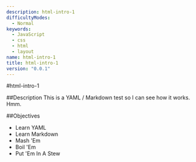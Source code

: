 ```yaml
--- 
description: html-intro-1
difficultyModes: 
  - Normal
keywords: 
  - JavaScript
  - css
  - html
  - layout
name: html-intro-1
title: html-intro-1
version: "0.0.1"
---
```


#html-intro-1

##Description
This is a YAML / Markdown test so I can see how it works. Hmm.

##Objectives
* Learn YAML
* Learn Markdown
* Mash 'Em
* Boil 'Em
* Put 'Em In A Stew
